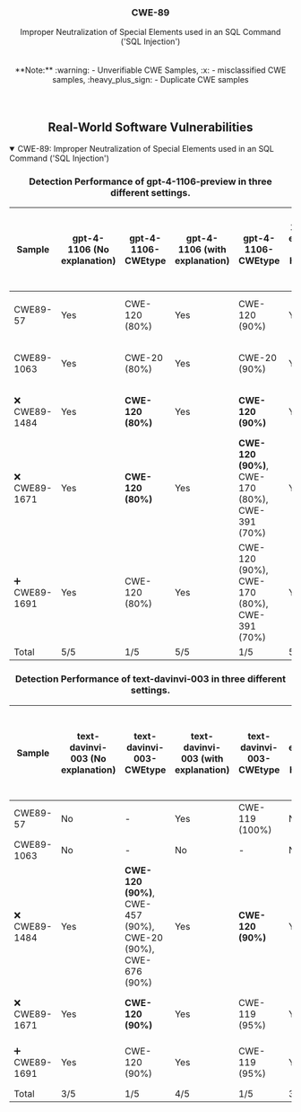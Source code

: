 <p align="center">
  </a>
  <h3 align="center">CWE-89</a></h3>
  <p align="center">
    Improper Neutralization of Special Elements used in an SQL Command ('SQL Injection')<br><br><br> **Note:** :warning: - Unverifiable CWE Samples, :x: - misclassified CWE samples, :heavy_plus_sign: - Duplicate CWE samples <br><br><br>
  </p>
</p>
<div align="center">

## Real-World Software Vulnerabilities

</div>

<details open="open">
<summary>CWE-89: Improper Neutralization of Special Elements used in an SQL Command ('SQL Injection')</summary>

<h3>
    <b>
        <div align="center">
            Detection Performance of gpt-4-1106-preview in three different settings.
        </div>
    </b>
</h3>
  
<div align="center">

|  Sample   |  gpt-4-1106 (No explanation) | gpt-4-1106-CWEtype  | gpt-4-1106 (with explanation)  | gpt-4-1106-CWEtype  | gpt-4-1106 (with explanation and highlighted code segment) | gpt-4-1106-CWEtype |
|-----------|------------------------|---------------------|-----------------------------|---------------------------|-----------------------------------|-------------------|
|   CWE89-57                                    |  Yes  |  CWE-120 (80%)  |  Yes  |  CWE-120 (90%)  |  Yes  |  CWE-20 (80%)  **code: Yes (1/1)** |
|   CWE89-1063                                  |  Yes  |  CWE-20 (80%)   |  Yes  |  CWE-20 (90%)   |  Yes  |  CWE-20 (80%)  **code: Yes (1/1)** |
|  :x: CWE89-1484    |  Yes  |  **CWE-120 (80%)**  |  Yes  |  **CWE-120 (90%)**  |  Yes  |  **CWE-120 (90%)**  code: No    |
|  :x: CWE89-1671    |  Yes  |  **CWE-120 (80%)**  |  Yes  |  **CWE-120 (90%)**, CWE-170 (80%), CWE-391 (70%)  |  Yes  |  **CWE-120 (90%)**  code: No    |
|  :heavy_plus_sign: CWE89-1691                 |  Yes  |  CWE-120 (80%)  |  Yes  |  CWE-120 (90%), CWE-170 (80%), CWE-391 (70%)  |  Yes  |  CWE-120 (90%)  code: No    |
|  Total                                        |  5/5  |  1/5            |  5/5  |  1/5            |  5/5  |  1/5                        |

</div>

<h3>
    <b>
        <div align="center">
            Detection Performance of text-davinvi-003 in three different settings.
        </div>
    </b>
</h3>

<div align="center">

|  Sample   |  text-davinvi-003 (No explanation) | text-davinvi-003-CWEtype  | text-davinvi-003 (with explanation)  | text-davinvi-003-CWEtype  | text-davinvi-003 (with explanation and highlighted code segment) | text-davinvi-003-CWEtype |
|-----------|------------------------|---------------------|-----------------------------|---------------------------|-----------------------------------|-------------------|
|   CWE89-57                     |  No   |  -                                                              |  Yes  |  CWE-119 (100%)      |  No   |  -   |
|   CWE89-1063                   |  No   |  -                                                              |  No   |  -                   |  No   |  -   |
|  :x: CWE89-1484                |  Yes  |  **CWE-120 (90%)**, CWE-457 (90%), CWE-20 (90%), CWE-676 (90%)  |  Yes  |  **CWE-120 (90%)**   |  Yes  |  CWE-119 (90%)  code: No    |
|  :x: CWE89-1671                |  Yes  |  **CWE-120 (90%)**                                              |  Yes  |  CWE-119 (95%)       |  Yes  |  CWE-119 (90%)  code: No    |
|  :heavy_plus_sign: CWE89-1691  |  Yes  |  CWE-120 (90%)                                                  |  Yes  |  CWE-119 (95%)       |  Yes  |  CWE-119 (90%)  code: No    |
|  Total                         |  3/5  |  1/5                                                            |  4/5  |  1/5                 |  3/5  |  0/5                        |
</div>
</details>
